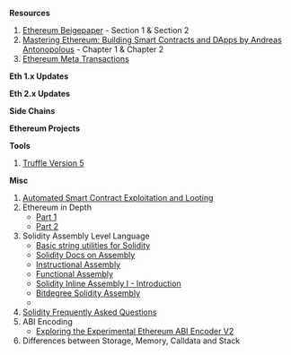<b>Resources</b>
1. [Ethereum Beigepaper](https://github.com/chronaeon/beigepaper) - Section 1 & Section 2
2. [Mastering Ethereum: Building Smart Contracts and DApps by Andreas Antonopolous](https://github.com/ethereumbook/ethereumbook) - Chapter 1 & Chapter 2
3. [Ethereum Meta Transactions](https://medium.com/@austin_48503/ethereum-meta-transactions-90ccf0859e84)

<b>Eth 1.x Updates</b>

<b>Eth 2.x Updates</b>

<b>Side Chains</b>

<b>Ethereum Projects</b>

<b>Tools</b>
1. [Truffle Version 5](https://github.com/trufflesuite/truffle/releases#user-content-how-to-upgrade)

<b>Misc</b>
1. [Automated Smart Contract Exploitation and Looting](https://blog.goodaudience.com/automating-smart-contract-exploitation-and-looting-d43e9740b41c)
2. Ethereum in Depth
    - [Part 1](https://blog.zeppelin.solutions/ethereum-in-depth-part-1-968981e6f833)
    - [Part 2](https://blog.zeppelin.solutions/ethereum-in-depth-part-2-6339cf6bddb9)
3. Solidity Assembly Level Language
    - [Basic string utilities for Solidity](https://github.com/Arachnid/solidity-stringutils)
    - [Solidity Docs on Assembly](https://solidity.readthedocs.io/en/latest/assembly.html)
    - [Instructional Assembly](https://www.youtube.com/watch?v=axZJ2NFMH5Q)
    - [Functional Assembly](https://www.youtube.com/watch?v=nkGN6GwkMzU)
    - [Solidity Inline Assembly I - Introduction](https://github.com/androlo/solidity-workshop/blob/master/tutorials/2016-04-04-solidity-inline-assembly-I.md)
    - [Bitdegree Solidity Assembly](https://www.bitdegree.org/learn/solidity-inline-assembly-syntax/)
    - 
4. [Solidity Frequently Asked Questions](https://solidity.readthedocs.io/en/v0.5.0/frequently-asked-questions.html?highlight=abiencoderv2)
5. ABI Encoding
    - [Exploring the Experimental Ethereum ABI Encoder V2](https://www.youtube.com/watch?v=zgR6wOaYcwM)
6. Differences between Storage, Memory, Calldata and Stack
